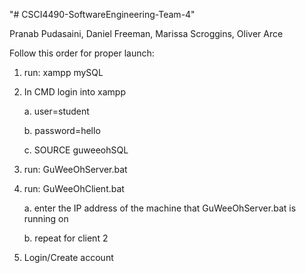 "# CSCI4490-SoftwareEngineering-Team-4" 

Pranab Pudasaini, 
Daniel Freeman, 
Marissa Scroggins, 
Oliver Arce

Follow this order for proper launch:
1. run: xampp mySQL
2. In CMD login into xampp
   
   a. user=student
   
   b. password=hello
   
   c. SOURCE guweeohSQL
   
4. run: GuWeeOhServer.bat
5. run: GuWeeOhClient.bat

   a. enter the IP address of the machine that GuWeeOhServer.bat is running on

   b. repeat for client 2
   
7. Login/Create account
